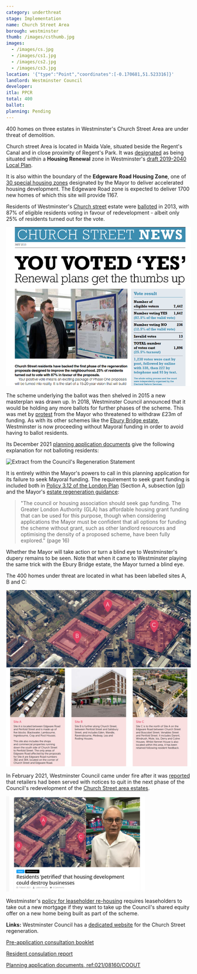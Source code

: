 ```yaml
---
category: underthreat
stage: Implementation
name: Church Street Area
borough: westminster
thumb: /images/csthumb.jpg
images:
  - /images/cs.jpg
  - /images/cs1.jpg
  - /images/cs2.jpg
  - /images/cs3.jpg
location: '{"type":"Point","coordinates":[-0.170681,51.523316]}'
landlord: Westminster Council
developer:
itla: PPCR
total: 400
ballot:
planning: Pending
---
```

400 homes on three estates in Westminster's Church Street Area are under threat of demolition.

Church street Area is located in Maida Vale, situated beside the Regent's Canal and in close proximity of Regent's Park.
It was [designated](https://lbhf.maps.arcgis.com/apps/webappviewer/index.html?id=7cab3cdf6e344a0fb24df59ed6b9bdc5) as being situated within a __Housing Renewal__ zone in Westminster's [draft 2019-2040 Local Plan](https://www.westminster.gov.uk/cityplan2040).

It is also within the boundary of the __Edgeware Road Housing Zone__, one of [30 special housing zones](https://www.london.gov.uk/what-we-do/housing-and-land/increasing-housing-supply/housing-zones#acc-i-42741) designated by the Mayor to deliver accelerated housing development. The Edgeware Road zone is expected to deliver 1700 new homes of which this site will provide 1167. 

Residents of Westminster's [Church street](https://www.estatewatch.london/estates/westminster/churchstreet/) estate were [balloted](https://www.estatewatch.london/images/church_street_news_may.pdf) in 2013, with 87% of eligible residents voting in favour of redevelopment - albeit only 25% of residents turned out for the vote.

<img src="/images/churchstreetballot.png" class="img-fluid rounded img-thumbnail">

The scheme underlying the ballot was then shelved in 2015 a new masterplan was drawn up. In 2018, Westminster Council announced that it would be holding any more ballots for further phases of the scheme. This was met by [protest](https://www.westminsterextra.co.uk/article/council-chiefs-at-war-with-mayor-khan-over-estate-demolition-vote) from the Mayor who threatened to withdraw £23m of funding. As with its other schemes like the [Ebury Bridge estate](https://www.estatewatch.london/estates/westminster/eburybridge/), Westminster is now proceeding without Mayoral funding in order to avoid having to ballot residents.

Its December 2021 [planning application documents](https://idoxpa.westminster.gov.uk/online-applications/applicationDetails.do?activeTab=documents&keyVal=R3DM1ZRP02T00) give the following explanation for not balloting residents:

![Extract from the Council's Regeneration Statement](https://estatewatch.london/images/churchstreetreg.png)

It is entirely within the Mayor's powers to call in this planning application for its failure to seek Mayoral funding. The requirement to seek grant funding is included both in [Policy 3.12 of the London Plan](https://www.london.gov.uk/what-we-do/planning/london-plan/past-versions-and-alterations-london-plan/london-plan-2016/london-plan-chapter-3/policy-312-negotiating) (Section A, subsection [g]) and the Mayor's [estate regeneration guidance](https://www.london.gov.uk/sites/default/files/better-homes-for-local-people-the-mayors-good-practice-guide-to-estate-regeneration.pdf):

> "The council or housing association should seek gap funding. The Greater London Authority (GLA) has affordable housing grant funding that can be used for this purpose, though when considering applications the Mayor must be confident that all options for funding the scheme without grant, such as other landlord resources and optimising the density of a proposed scheme, have been fully explored." (page 16)

Whether the Mayor will take action or turn a blind eye to Westminster's dupery remains to be seen. Note that when it came to Westminster playing the same trick with the Ebury Bridge estate, the Mayor turned a blind eye. 

The 400 homes under threat are located in what has been labelled sites A, B and C:

<img src="/images/css1.jpg" class="img-fluid rounded img-thumbnail">

<img src="/images/css2.jpg" class="img-fluid rounded img-thumbnail">

In February 2021, Westminster Council came under fire after it was [reported](https://londonnewsonline.co.uk/residents-petrified-that-housing-development-could-destroy-businesses/) that retailers had been served with notices to quit in the next phase of the Council's redevelopment of the [Church Street area estates](https://estatewatch.london/estates/westminster/churchstreet/).

<img src="/images/churchstreetarticle.png" class="img-fluid rounded img-thumbnail" width="75%">

Westminster's [policy for leaseholder re-housing](https://www.westminster.gov.uk/housing-policy-and-strategy/leaseholder-policy-housing-renewal-areas) requires leaseholders to take out a new mortgage if they want to take up the Council's shared equity offer on a new home being built as part of the scheme. 

__Links:__
Westminster Council has a [dedicated website](https://churchstreet.org/) for the Church Street regeneration.

[Pre-application consultation booklet](https://churchstreet.org/assets/Documents/140_55-WCC-Church-Street-ABC-consultation-stage-2_Booklet_web_AW2.pdf)

[Resident consulation report](https://churchstreet.org/assets/Documents/Church-St-Consultation-Report.pdf)

[Planning application documents, ref:021/08160/COOUT](https://idoxpa.westminster.gov.uk/online-applications/applicationDetails.do?activeTab=documents&keyVal=R3DM1ZRP02T00)
